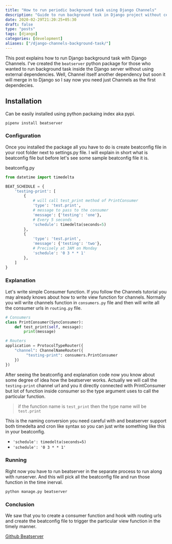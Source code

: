 ```yaml
---
title: "How to run periodic background task using Django Channels"
description: "Guide to run background task in Django project without celery."
date: 2020-02-29T21:20:25+05:30
draft: false
type: "posts"
tags: [django]
categories: [development]
aliases: ["/django-channels-background-task/"]
---
```


This post explains how to run Django background task with Django Channels. I've created the `beatserver` python package for those who wanted to run background task inside the Django server without using external dependencies. Well, Channel itself another dependency but soon it will merge in to Django so I say now you need just Channels as the first dependecies.

## Installation

Can be easily installed using python packaing index aka pypi.

`pipenv install beatserver`

### Configuration

Once you installed the package all you have to do is create beatconfig file in your root folder next to settings.py file. I will explain in short what is beatconfig file but before let's see some sample beatconfig file it is.

beatconfig.py

```python
from datetime import timedelta

BEAT_SCHEDULE = {
    'testing-print': [
        {
            # will call test_print method of PrintConsumer
            'type': 'test.print',
            # message to pass to the consumer
            'message': {'testing': 'one'},
            # Every 5 seconds
            'schedule': timedelta(seconds=5)
        },
        {
            'type': 'test.print',
            'message': {'testing': 'two'},
            # Precisely at 3AM on Monday
            'schedule': '0 3 * * 1'
        },
    ]
}
```

### Explanation

Let's write simple Consumer function. If you follow the Channels tutorial you may already knows about how to write view function for channels. Normally you will write channels function in `consumers.py` file and then  will write all the consumer urls in `routing.py` file.

```python
# Consumers
class PrintConsumer(SyncConsumer):
    def test_print(self, message):
        print(message)

# Routers
application = ProtocolTypeRouter({
    "channel": ChannelNameRouter({
         "testing-print": consumers.PrintConsumer
    })
})
```

After seeing the beatconfig and explanation code now you know about some degree of idea how the beatserver works. Actually we will call the `testing-print` channel url and you it directly connected with PrintConsumer but lot of function inside consumer so the type argument uses to call the particular function.

> if the function name is `test_print` then the type name will be `test.print`

This is the naming conversion you need careful with and beatserver support both timedelta and cron like syntax so you can just write something like this in your beatconfig.

* `'schedule': timedelta(seconds=5)`
* `'schedule': '0 3 * * 1' `

### Running

Right now you have to run beatserver in the separate process to run along with runserver. And this will pick all the beatconfig file and run those function in the time inerval.

```
python manage.py beatserver
```

### Conclusion

We saw that you to create a consumer function and hook with routing urls and create the beatconfig file to trigger the particular view function in the timely manner.

[Github Beatserver](https://github.com/rajasimon/beatserver)
